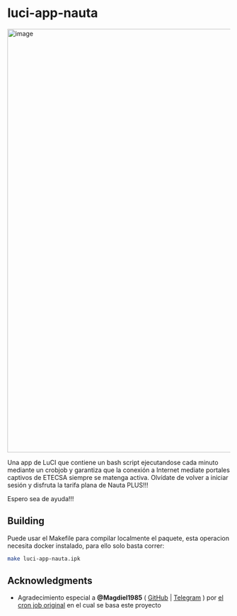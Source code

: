 # luci-app-nauta

<img width="956" alt="image" src="https://github.com/cuza/luci-app-nauta/assets/10126324/96d0a5df-0814-4f9e-b092-0a34e580a9e7">

Una app de LuCI que contiene un bash script ejecutandose cada minuto mediante un crobjob y garantiza que la conexión a Internet mediate portales captivos de ETECSA siempre se matenga activa.
Olvídate de volver a iniciar sesión y disfruta la tarifa plana de Nauta PLUS!!!

Espero sea de ayuda!!!

## Building
Puede usar el Makefile para compilar localmente el paquete, esta operacion necesita docker instalado, para ello solo basta correr:

```bash
make luci-app-nauta.ipk
```

## Acknowledgments
 - Agradecimiento especial a **@Magdiel1985** ( [GitHub](https://github.com/Magdiel1985) | [Telegram](https://t.me/mhramos85) ) por [el cron job original](https://github.com/Magdiel1985/login_nauta_etecsa) en el cual se basa este proyecto
